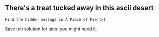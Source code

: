## There's a treat tucked away in this ascii desert
```
Find the hidden message in A Piece of Pie.txt
```
Save teh solution for later, you might need it.
